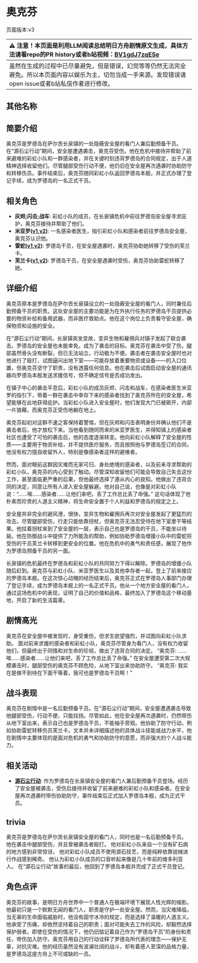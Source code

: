 # 奥克芬
页面版本:v3
 

| :warning: 注意！本页面是利用LLM阅读总结明日方舟剧情原文生成，具体方法请看repo的PR history或者b站视频：[BV1gdJ7zqESe](https://www.bilibili.com/video/BV1gdJ7zqESe/)         |
|:----------------------------|
| 虽然在生成的过程中已尽量避免，但是错误，幻觉等等仍然无法完全避免。所以本页面内容以娱乐为主，切勿当成一手来源。发现错误请open issue或者b站私信作者进行修改。|



## 其他名称

## 简要介绍
奥克芬是罗德岛在萨尔贡长泉镇的一处隐蔽安全屋的看门人兼后勤预备干员。在“源石尘行动”期间，安全屋遭遇袭击，奥克芬受伤。他在危机中接待并帮助了前来避难的彩虹小队和一群感染者，并在关键时刻违背罗德岛的合同规定，出于人道精神选择收留他们。尽管腿部受伤行动不便，他仍旧在安全屋再次遇袭时协助防守和转移伤员。事件结束后，奥克芬随同彩虹小队返回罗德岛本舰，并正式办理了登记手续，成为罗德岛的一名正式干员。
## 相关角色
-   **灰烬;闪击;战车**: 彩虹小队的成员，在长泉镇危机中前往罗德岛安全屋寻求庇护，奥克芬接待并帮助了他们。
-   **米亚罗([v1](../chars/extended_char_mi_ya_luo.md),[v2](extended_char_mi_ya_luo.md))**: 一名感染者医生，指引彩虹小队和感染者前往罗德岛安全屋，奥克芬认识他。
-   **雷蛇([v1](../chars/char_107_liskam.md),[v2](char_107_liskam.md))**: 罗德岛干员，在安全屋遇袭时，奥克芬协助她转移了受伤的芙兰卡。
-   **芙兰卡([v1](../chars/char_106_franka.md),[v2](char_106_franka.md))**: 罗德岛干员，在安全屋遇袭时受伤，奥克芬协助雷蛇转移了她。
## 详细介绍
奥克芬原本是罗德岛在萨尔贡长泉镇设立的一处隐蔽安全屋的看门人，同时兼任后勤预备干员的职责。这处安全屋的主要功能是为在外执行任务的罗德岛干员提供必要的物资补给和备用武器，而非医疗救助点。他在这个岗位上负责看守安全屋，确保物资和设施的安全。

在“源石尘行动”期间，长泉镇突发变故，变异生物和雇佣兵对镇子发起了联合袭击。罗德岛的安全屋也未能幸免，成为了袭击的目标。奥克芬在袭击中受了伤，腿部虽然骨头没有断裂，但已无法站立，行动极为不便。袭击者在袭击安全屋时也对他进行了殴打，试图逼问出地下室——可能存放着重要物资或设备——的入口位置，但奥克芬坚守了职责，没有透露任何信息。他在袭击后试图启动安全屋的通讯器向罗德岛本舰发送求援信号，但不确定信号是否成功发出。

在镇子中心的袭击平息后，彩虹小队的成员灰烬、闪击和战车，在感染者医生米亚罗的指引下，带着一群在袭击中幸存下来的感染者找到了奥克芬所在的安全屋，希望能够在此地获得庇护。当彩虹小队进入安全屋时，他们发现大门已被砸开，内部一片狼藉，而奥克芬正受伤地躺在地上。

奥克芬起初对这群不速之客保持着警惕，但在灰烬和闪击表明身份并确认他们不是袭击者后，他才放松下来。当他看到随同而来的米亚罗医生，并得知镇上的感染者社区也遭受了可怕的袭击后，他的态度逐渐转变。他向彩虹小队解释了安全屋的性质——主要用于物资补给，并不提供医疗服务，而且按照他与罗德岛签订的合同，他没有权力擅自收留外人，特别是像感染者这样的避难者。

然而，面对眼前这群因灾难而无家可归、身处绝境的感染者，以及前来寻求帮助的彩虹小队，奥克芬的内心受到了触动。尽管深知收留他们可能会导致自己失去这份工作，甚至面临更严重的后果，但他最终选择了遵从内心的良知。他做出了违背合同的决定，同意让所有人进入安全屋躲避。他对自己说，也像是对彩虹小队说：“......唉......感染者......让他们来吧，丢了工作总比丢了命强。” 这句话体现了他朴素而珍贵的人道主义精神，将生命安全置于个人利益和罗德岛的规定之上。

安全屋并非完全的避风港，很快，变异生物和雇佣兵再次对安全屋发起了更猛烈的攻击。尽管腿部受伤，行走只能依靠拐杖，但奥克芬无法忍受待在地下室里干等结果。他拄着拐杖来到了安全屋的一层，表示自己也是罗德岛的干员，不能坐以待毙。他在防御战斗中提供了力所能及的帮助，例如协助罗德岛增援小队中的雷蛇将受伤的干员芙兰卡转移到更安全的位置。他在危机中的勇气和责任感，展现了他作为罗德岛预备干员的另一面。

长泉镇的危机最终在罗德岛和彩虹小队的共同努力下得以解除。罗德岛的增援小队随后赶到。奥克芬与彩虹小队、米亚罗医生以及其他幸存者一起，登上了前来接应的罗德岛本舰。在这次惊心动魄的经历结束后，奥克芬正式在罗德岛人事部门办理了登记手续，成为罗德岛本舰上的一名正式干员。他从一个地方安全屋的看门人，通过这场危机中的表现，证明了自己的价值和品格，最终加入了罗德岛这个移动基地，开启了新的生活篇章。
## 剧情高光
奥克芬在安全屋中被发现时，身受重伤，但求生欲望强烈，并试图向彩虹小队求助。
面对前来求援的感染者和彩虹小队，奥克芬尽管身为看门人，没有权力收留他们，但最终出于同情和对生命的珍视，做出了违背合同的决定。
“奥克芬: ......唉......感染者......让他们来吧，丢了工作总比丢了命强。”
在安全屋遭受第二次大规模袭击时，腿部受伤的奥克芬不顾危险，从地下室出来协助防守。
“奥克芬: 我实在是做不到待在下面干等着，我可也是罗德岛干员啊！”
## 战斗表现
奥克芬在剧情中是一名后勤预备干员。在“源石尘行动”期间，安全屋遭遇袭击导致他腿部受伤，行动不便，只能拄拐。尽管如此，他在安全屋再次遇袭时，仍然带伤从地下室出来，表示自己也是罗德岛干员，不能袖手旁观。他协助了防守行动，例如协助雷蛇转移伤员芙兰卡。文本并未详细描述他的具体战斗技能或战力水平，他在剧情中主要体现的是面对危机的勇气和协助防守的意愿，而非强大的个人战斗能力。
## 相关活动
-   **[源石尘行动](../stories/act17d0.md)**: 作为罗德岛在长泉镇安全屋的看门人兼后勤预备干员登场。经历了安全屋被袭击，受伤后接待并收留了前来避难的彩虹小队和感染者。在安全屋再次遇袭时带伤协助防守，事件结束后正式加入罗德岛本舰，成为正式干员。
## trivia
奥克芬是罗德岛在萨尔贡长泉镇安全屋的看门人，同时也是一名后勤预备干员。
他在袭击中腿部受伤，并且曾被袭击者殴打。
他对彩虹小队来自一个没有矿石病的地方感到非常惊讶。
他对彩虹小队成员不使用源石技艺，而是纯粹依靠铳械进行作战感到稀奇。
他认为彩虹小队成员的口音听起来像是几十年前的维多利亚人。
在“源石尘行动”故事的最后，他回到了罗德岛本舰并完成了正式干员登记。
## 角色点评
奥克芬的故事，是明日方舟世界中一个普通人在极端环境下展现人性光辉的缩影。他最初只是一个默默无闻的看门人，职责是守护一处安全屋。然而，当灾难降临，当无辜的生命面临威胁时，他没有固守冰冷的规定，而是选择了温暖的人道主义。他承受了伤痛，却依然坚持着自己的职责；面对可能失去工作的风险，却毅然选择保护弱者。即使在受伤的情况下，他仍旧惦记着自己作为“罗德岛干员”的身份和责任，带伤加入防守。奥克芬用自己的行动诠释了罗德岛所代表的理念——保护无辜，对抗灾难。他的经历虽然没有波澜壮阔的战斗，却有着感人至深的品格力量，是罗德岛这座方舟上不可或缺的一员。